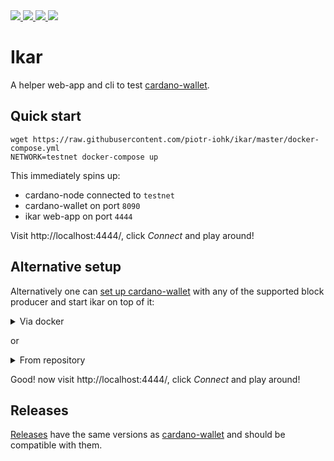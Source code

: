 
<a href="https://github.com/piotr-iohk/ikar/releases">
  <img src="https://img.shields.io/github/release/piotr-iohk/ikar.svg" />
</a>
<a href="https://hub.docker.com/r/piotrstachyra/icarus">
  <img src="https://img.shields.io/docker/pulls/piotrstachyra/icarus.svg" />
</a>
<a href="https://github.com/piotr-iohk/ikar/actions?query=workflow%3ATests">
  <img src="https://github.com/piotr-iohk/ikar/workflows/Tests/badge.svg" />
</a>
<a href="https://github.com/piotr-iohk/ikar/actions?query=workflow%3ADocker">
  <img src="https://github.com/piotr-iohk/ikar/workflows/Docker/badge.svg" />
</a>

# Ikar

A helper web-app and cli to test [cardano-wallet](https://github.com/input-output-hk/cardano-wallet).

## Quick start

```
wget https://raw.githubusercontent.com/piotr-iohk/ikar/master/docker-compose.yml
NETWORK=testnet docker-compose up
```

This immediately spins up:
 - cardano-node connected to `testnet`
 - cardano-wallet on port `8090`
 - ikar web-app on port `4444`

Visit http://localhost:4444/, click _Connect_ and play around!


## Alternative setup
Alternatively one can [set up cardano-wallet](https://github.com/input-output-hk/cardano-wallet/releases) with any of the supported block producer and start ikar on top of it:

<details>
    <summary>Via docker</summary>

```
docker pull piotrstachyra/icarus:latest
docker run --network=host --rm piotrstachyra/icarus:latest
```

</details>

or

<details>
    <summary>From repository</summary>

1. [Have ruby](https://www.ruby-lang.org/en/documentation/installation/).
2.  :point_down:
```
git clone https://github.com/piotr-iohk/ikar.git
cd ikar
bundle install
ruby app.rb
```

</details>

Good! now visit http://localhost:4444/, click _Connect_ and play around!


## Releases

[Releases]([https://github.com/piotr-iohk/ikar/releases](https://github.com/piotr-iohk/ikar/releases)) have the same versions as [cardano-wallet](https://github.com/input-output-hk/cardano-wallet/releases) and should be compatible with them.
